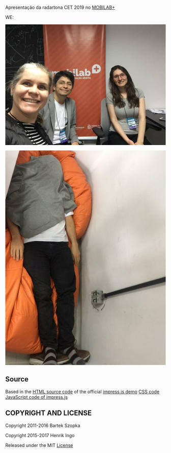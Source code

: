 Apresentação da radartona CET 2019 no [MOBILAB+](http://mobilab.prefeitura.sp.gov.br/)

WE:

![WE](https://raw.githubusercontent.com/ibarraespinosa/mobilab_desafio4/master/docs/fotos/all.jpeg)


![sleep](https://raw.githubusercontent.com/ibarraespinosa/mobilab_desafio4/master/docs/fotos/sleep.jpeg)


Source
---------------------
Based in the [HTML source code](index.html) of the official [impress.js demo](http://impress.github.io/impress.js/)  [CSS code](css/impress-demo.css)  [JavaScript code of impress.js](js/impress.js)


COPYRIGHT AND LICENSE
---------------------

Copyright 2011-2016 Bartek Szopka

Copyright 2015-2017 Henrik Ingo

Released under the MIT [License](LICENSE)
